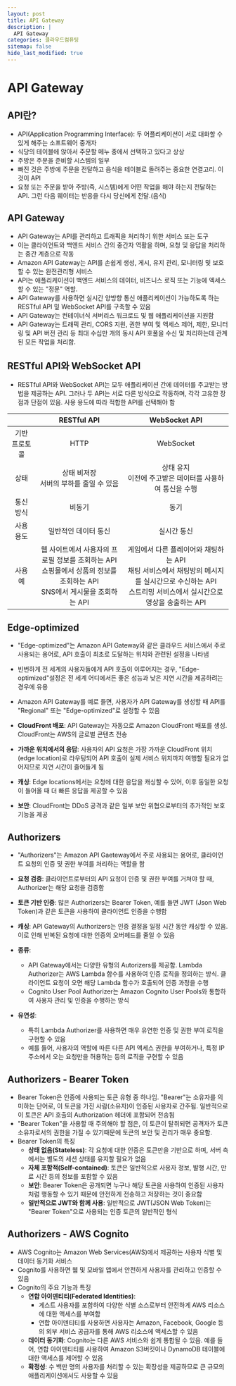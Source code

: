 ```yaml
---
layout: post
title: API Gateway
description: |
  API Gateway
categories: 클라우드컴퓨팅
sitemap: false
hide_last_modified: true
---
```


# API Gateway

## API란?
- API(Application Programming Interface): 두 어플리케이션이 서로 대화할 수 있게 해주는 소프트웨어 중개자
- 식당의 테이블에 앉아서 주문할 메누 중에서 선택하고 있다고 상상
- 주방은 주문을 준비할 시스템의 일부
- 빠진 것은 주방에 주문을 전달하고 음식을 테이블로 돌려주는 중요한 연결고리. 이것이 API
- 요청 또는 주문을 받아 주방(즉, 시스템)에게 어떤 작업을 해야 하는지 전달하는 API. 그런 다음 웨이터는 반응을 다시 당신에게 전달.(음식)

## API Gateway
- API Gateway는 API를 관리하고 트래픽을 처리하기 위한 서비스 또는 도구
- 이는 클라이언트와 백엔드 서비스 간의 중간자 역활을 하며, 요청 및 응답을 처리하는 중간 계층으로 작동
- Amazon API Gateway는 API를 손쉽게 생성, 게시, 유지 관리, 모니터링 및 보호할 수 있는 완전관리형 서비스
- API는 애플리케이션이 백엔드 서비스의 데이터, 비즈니스 로직 또는 기능에 엑세스할 수 있는 "정문" 역할.
- API Gateway를 사용하면 실시간 양방향 통신 애플리케이션이 가능하도록 하는 RESTful API 밒 WebSocket API를 구축할 수 있음
- API Gateway는 컨테이너식 서버리스 워크로드 및 웹 애플리케이션을 지원함
- API Gateway는 트래픽 관리, CORS 지원, 권한 부여 및 액세스 제어, 제한, 모니터링 및 API 버전 관리 등 최대 수십만 개의 동시 API 호풀을 수신 및 처리하는데 관계된 모든 작업을 처리함.

## RESTful API와 WebSocket API
- RESTful API와 WebSocket API는 모두 애플리케이션 간에 데이터를 주고받는 방법을 제공하는 API. 그러나 두 API는 서로 다른 방식으로 작동하며, 각각 고유한 장점과 단점이 있음. 사용 용도에 따라 적합한 API를 선택해야 함

||RESTful API|WebSocket API|
|:---:|:---:|:---:|
|기반 프로토콜|HTTP|WebSocket|
|상태|상태 비저장<br>서버의 부하를 줄일 수 있음|상태 유지<br>이전에 주고받은 데이터를 사용하여 통신을 수행|
|통신 방식|비동기|동기|
|사용 용도|일반적인 데이터 통신|실시간 통신|
|사용 예|웹 사이트에서 사용자의 프로필 정보를 조회하는 API<br>쇼핑몰에서 상품의 정보를 조회하는 API<br>SNS에서 게시물을 조회하는 API|게임에서 다른 플레이어와 채팅하는 API<br>채팅 서비스에서 채팅방의 메시지를 실시간으로 수신하는 API<br>스트리밍 서비스에서 실시간으로 영상을 송출하는 API|

## Edge-optimized
- "Edge-optimized"는 Amazon API Gateway와 같은 클라우드 서비스에서 주로 사용되는 용어로, API 호출이 최초로 도달하는 위치와 관련된 설정을 나타냄
- 빈번하게 전 세계의 사용자들에게 API 호출이 이루어지는 경우, "Edge-optimized"설정은 전 세계 어디에서든 좋은 성능과 낮은 지연 시간을 제공하려는 경우에 유용
- Amazon API Gateway를 예로 들면, 사용자가 API Gateway를 생성할 때 API를 "Regional" 또는 "Edge-optimized"로 설정할 수 있음

- **CloudFront 배포**: API Gateway는 자동으로 Amazon CloudFront 배포를 생성. CloudFront는 AWS의 글로벌 콘텐츠 전송
- **가까운 위치에서의 응답**: 사용자의 API 요청은 가장 가까운 CloudFront 위치(edge location)로 라우팅되어 API 호출이 실제 서비스 위치까지 여행할 필요가 없어지므로 지연 시간이 줄어들게 됨
- **캐싱**: Edge locations에서는 요청에 대한 응답을 캐싱할 수 있어, 이후 동일한 요청이 들어올 때 더 빠른 응답을 제공할 수 있음
- **보안**: CloudFront는 DDoS 공격과 같은 일부 보안 위협으로부터의 추가적인 보호 기능을 제공

## Authorizers
- "Authorizers"는 Amazon API Gaeteway에서 주로 사용되는 용어로, 클라이언트 요청의 인증 및 권한 부여를 처리하는 역할을 함

- **요청 검증**: 클라이언트로부터의 API 요청이 인증 및 권한 부여를 거쳐야 할 때, Authorizer는 해당 요청을 검증함
- **토큰 기반 인증**: 많은 Authorizers는 Bearer Token, 예를 들면 JWT (Json Web Token)과 같은 토큰을 사용하여 클라이언트 인증을 수행함
- **캐싱**: API Gateway의 Authorizers는 인증 결정을 일정 시간 동안 캐싱할 수 있음. 이로 인해 반복된 요청에 대한 인증의 오버헤드를 줄일 수 있음
- **종류**:
  - API Gateway에서는 다양한 유형의 Autorizers를 제공함. Lambda Authorizer는 AWS Lambda 함수를 사용하여 인증 로직을 정의하는 방식. 클라이언트 요청이 오면 해당 Lambda 함수가 호출되어 인증 과정을 수행
  - Cognito User Pool Authorizer는 Amazon Cognito User Pools와 통합하여 사용자 관리 및 인증을 수행하는 방식
- **유연성**: 
  - 특히 Lambda Authorizer를 사용하면 매우 유연한 인증 및 권한 부여 로직을 구현할 수 있음
  - 예를 들어, 사용자의 역할에 따른 다른 API 액세스 권한을 부여하거나, 특정 IP 주소에서 오는 요청만을 허용하는 등의 로직을 구현할 수 있음

## Authorizers - Bearer Token
- Bearer Token은 인증에 사용되는 토큰 유형 중 하나임. "Bearer"는 소유자를 의미하는 단어로, 이 토큰을 가진 사람(소유자)이 인증된 사용자로 간주됨. 일반적으로 이 토큰은 API 호출의 Authorization 헤더에 포함되어 전송됨
- "Bearer Token"을 사용할 때 주의해야 할 점은, 이 토큰이 탈취되면 공격자가 토큰 소유자로서의 권한을 가질 수 있기때문에 토큰의 보안 및 관리가 매우 중요함.
- Bearer Token의 특징
  - **상태 없음(Stateless)**: 각 요청에 대한 인증은 토큰만을 기반으로 하며, 서버 측에서는 별도의 세션 상태를 유지할 필요가 없음
  - **자체 포함적(Self-contained)**: 토큰은 일반적으로 사용자 정보, 발행 시간, 만료 시간 등의 정보를 포함할 수 있음
  - **보안**: Bearer Token은 공개되면 누구나 해당 토큰을 사용하여 인증된 사용자처럼 행동할 수 있기 때문에 안전하게 전송하고 저장하는 것이 중요함
  - **일반적으로 JWT와 함께 사용**: 일반적으로 JWT(JSON Web Token)는 "Bearer Token"으로 사용되는 인증 토큰의 일반적인 형식

## Authorizers - AWS Cognito
- AWS Cognito는 Amazon Web Services(AWS)에서 제공하는 사용자 식별 및 데이터 동기화 서비스
- Cognito를 사용하면 웹 및 모바일 앱에서 안전하게 사용자를 관리하고 인증할 수 있음
- Cognito의 주요 기능과 특징
  - **연합 아이덴티티(Federated Identities)**: 
    - 게스트 사용자를 포함하여 다양한 식별 소스로부터 안전하게 AWS 리소스에 대한 액세스를 부여함
    - 연합 아이덴티티를 사용하면 사용자는 Amazon, Facebook, Google 등의 외부 서비스 공급자를 통해 AWS 리소스에 액세스할 수 있음
  - **데이터 동기화**: Cognito는 다른 AWS 서비스와 쉽게 통합될 수 있음. 예를 들어, 연합 아이덴티티를 사용하여 Amazon S3버킷이나 DynamoDB 테이블에 대한 액세스를 제어할 수 있음
  - **확정성**: 수 백만 명의 사용자를 처리할 수 있는 확장성을 제공하므로 큰 규모의 애플리케이션에서도 사용할 수 있음

